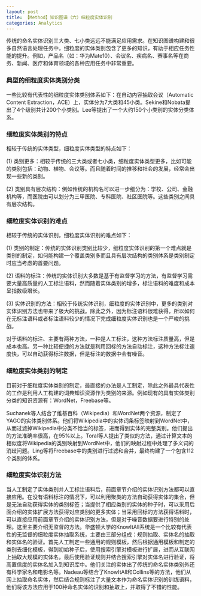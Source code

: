 ```yaml
---
layout: post
title: 【Method】知识图谱（六）细粒度实体识别
categories: Analytics
---
```


传统的命名实体识别三大类、七小类远远不能满足应用需求。在知识图谱构建和很多自然语言处理任务中，细粒度的实体类别包含了更多的知识，有助于相应任务性能的提升。例如，产品名（如：华为Mate10）、会议名、疾病名、赛事名等在商务、新闻、医疗和体育领域的各种应用任务中非常重要。

### 典型的细粒度实体类别分类

一些比较有代表性的细粒度实体类别体系如下：在自动内容抽取会议（Automatic Content Extraction，ACE）上，实体分为7大类和45小类。Sekine和Nobata提出了4个级别共计200个小类别。Lee等提出了一个大约150个小类别的实体分类体系。

### 细粒度实体类别的特点

相较于传统的实体类型，细粒度实体类型的特点如下：

(1) 类别更多：相较于传统的三大类或者七小类，细粒度实体类型更多，比如可能的类别包括：动物、植物、会议等。而且随着时间的推移和社会的发展，经常会出现一些新的类别。

(2) 类别具有层次结构：例如传统的机构名可以进一步细分为：学校、公司、金融机构等，而医院由可以划分为三甲医院、专科医院、社区医院等。这些类别之间具有层次结构。

### 细粒度实体识别的难点

相较于传统的实体识别，细粒度实体识别的难点如下：

(1) 类别的制定：传统的实体识别类别比较少，细粒度实体识别的第一个难点就是类别的制定，如何能构建一个覆盖类别多而且具有层次结构的类别体系是类别制定时应当考虑的首要问题。

(2) 语料的标注：传统的实体识别大多数是基于有监督学习的方法，有监督学习需要大量高质量的人工标注语料，然而随着实体类别的增多，标注语料的难度和成本呈指数级增长。

(3) 实体识别的方法：相较于传统实体识别，细粒度的实体识别中，更多的类别对实体识别方法也带来了极大的挑战。除此之外，因为标注语料很难获得，所以如何在无标注语料或者标注语料较少的情况下完成细粒度实体识别也是一个严峻的挑战。

对于语料的标注、主要有两种方法，一种是人工标注，这种方法标注质量高，但是成本也高。另一种比较便捷的方法就是利用回标的方法自动标注，这种方法标注速度快，可以自动获得标注数据，但是标注的数据中会有噪音。

### 细粒度实体类别的制定

目前对于细粒度实体类别的制定，最直接的办法是人工制定，除此之外最具代表性的工作是利用人工构建的词典知识资源作为类别的来源。例如现有的具有实体类别分类的知识资源有：WordNet，Freebase等。

Suchanek等人结合了维基百科（Wikipedia）和WordNet两个资源，制定了YAGO的实体类别体系。他们将Wikipedia中的实体词条标签映射到WordNet中，从而过滤掉Wikipedia中分类不恰当的标签，进而得到实体的完整类别。他们提出的方法准确率很高，在95%以上。Toral等人提出了类似的方法，通过计算文本的相似度将Wikipedia的类别映射到WordNet中，他们的映射过程中处理了多义词的消歧问题。Ling等将Freebase中的类别进行过滤和合并，最终构建了一个包含112个类别的体系。

### 细粒度实体识别方法

当人工制定了实体类别并人工标注语料后，前面章节介绍的实体识别方法都可以直接应用。在没有语料标注的情况下，可以利用聚类的方法自动获得实体的集合，但是无法自动获得实体的类别标签；当提供了相应类别的实体的种子时，可以采用后面介绍的实体扩展方法获得对应类别的更多实体；当采用回标的方法获得语料时，可以直接应用前面章节介绍的实体识别方法，但是对于噪音数据要进行特别的处理。这里主要介绍无监督的方法。华盛顿大学的KnowItAll系统是一个比较有代表性的无监督的细粒度实体抽取系统，主要由三部分组成：规则抽取、实体名的抽取和实体名的验证。首先人工制定一些通用的规则模板，然后根据通用模板和制定的类别去细化模板，得到初始种子后，使用搜索引擎对模板进行扩展，进而从互联网上抽取大规模的实体名，最后使用验证规则并结合搜索引擎对实体名进行验证，将高置信度的实体名加入到知识库中。他们关注的实体出了传统的命名实体类别外还有科学家名和电影名等。Nadeau等结合了KnowItAll和Collins等的方法，他们从网上抽取命名实体，然后结合规则标注了大量文本作为命名实体识别的训练语料，他们将该方法应用于100种命名实体的识别和抽取上，并取得了不错的性能。

